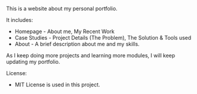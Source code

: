 This is a website about my personal portfolio.

It includes:
* Homepage - About me, My Recent Work
* Case Studies - Project Details (The Problem), The Solution & Tools used
* About - A brief description about me and my skills.


As I keep doing more projects and learning more modules, I will keep updating my portfolio.

License:
* MIT License is used in this project.

